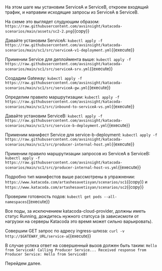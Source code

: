 На этом шаге мы установим ServiceA и ServiceB, откроем входящий трафик, и направим исходящие запросы из ServiceA в ServiceB. 

На схеме это выглядет слудующим образом:
`https://raw.githubusercontent.com/avsinsight/katacoda-scenarios/main/assets/sc2-2.png`{{copy}}

Давайте установим ServiceA:
`kubectl apply -f https://raw.githubusercontent.com/avsinsight/katacoda-scenarios/main/sc1/src/serviceA-v1-deployment.yml`{{execute}}

Применим Service для деплоймента выше:
`kubectl apply -f https://raw.githubusercontent.com/avsinsight/katacoda-scenarios/main/sc1/src/serviceA-srv.yml`{{execute}}

Создадим Gateway:
`kubectl apply -f https://raw.githubusercontent.com/avsinsight/katacoda-scenarios/main/sc1/src/serviceA-gw.yml`{{execute}}

Определим правило маршрутизации:
`kubectl apply -f https://raw.githubusercontent.com/avsinsight/katacoda-scenarios/main/sc1/src/inbound-to-serviceA-vs.yml`{{execute}}

Давайте установим ServiceB:
`kubectl apply -f https://raw.githubusercontent.com/avsinsight/katacoda-scenarios/main/sc1/src/service-b-deployment.yml`{{execute}}

Применим манифест Service для service-b-deployment:
`kubectl apply -f https://raw.githubusercontent.com/avsinsight/katacoda-scenarios/main/sc1/src/producer-internal-host.yml`{{execute}}

Применим правило маршрутизации запросов из ServiceA в ServiceB:
`kubectl apply -f https://raw.githubusercontent.com/avsinsight/katacoda-scenarios/main/sc1/src/producer-internal-host-vs.yml`{{execute}}

Подробно тип манифестов выше рассмотрены в упражнении: `https://www.katacoda.com/artashesavetisyan/scenarios/sc1`{{copy}} и `https://www.katacoda.com/artashesavetisyan/scenarios/sc2`{{copy}}

Проверим готовность подов:
`kubectl get pods --all-namespaces`{{execute}}

Все поды, за исключением katacoda-cloud-provider, должны иметь статус Running, дождитесь нужного статсуса (в зависисмоти от нагрузки на серверы Katacoda это время может сильно варьировать).


Совершим GET запрос по адресу ingress-шлюза:
`curl -v http://$GATEWAY_URL/service-a`{{execute}}

В случае успеха ответ на совершенный вызов должен быть таким:
`Hello from ServiceA! Calling Producer Service... Received response from Producer Service: Hello from ServiceB!`

Перейдем далее.